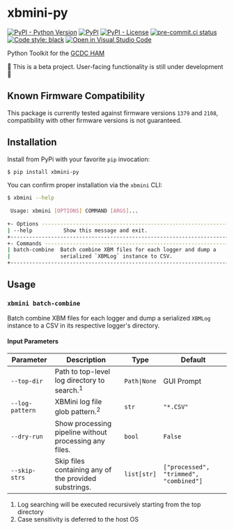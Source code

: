 # xbmini-py
[![PyPI - Python Version](https://img.shields.io/pypi/pyversions/xbmini-py)](https://pypi.org/project/xbmini-pyxbmini-py/)
[![PyPI](https://img.shields.io/pypi/v/xbmini-py)](https://pypi.org/project/xbmini-py/)
[![PyPI - License](https://img.shields.io/pypi/l/xbmini-py?color=magenta)](https://github.com/sco1/xbmini-py/blob/master/LICENSE)
[![pre-commit.ci status](https://results.pre-commit.ci/badge/github/sco1/xbmini-py/main.svg)](https://results.pre-commit.ci/latest/github/sco1/xbmini-py/main)
[![Code style: black](https://img.shields.io/badge/code%20style-black-black)](https://github.com/psf/black)
[![Open in Visual Studio Code](https://img.shields.io/badge/Open%20in-VSCode.dev-blue)](https://vscode.dev/github.com/sco1/xbmini-py)

Python Toolkit for the [GCDC HAM](http://www.gcdataconcepts.com/ham.html)

🚨 This is a beta project. User-facing functionality is still under development 🚨

## Known Firmware Compatibility
This package is currently tested against firmware versions `1379` and `2108`, compatibility with other firmware versions is not guaranteed.

## Installation
Install from PyPi with your favorite `pip` invocation:

```bash
$ pip install xbmini-py
```

You can confirm proper installation via the `xbmini` CLI:
<!-- [[[cog
import cog
from subprocess import PIPE, run
out = run(["xbmini", "--help"], stdout=PIPE, encoding="ascii")
cog.out(
    f"```bash\n$ xbmini --help\n{out.stdout.rstrip()}\n```"
)
]]] -->
```bash
$ xbmini --help
                                                                               
 Usage: xbmini [OPTIONS] COMMAND [ARGS]...                                     
                                                                               
+- Options -------------------------------------------------------------------+
| --help          Show this message and exit.                                 |
+-----------------------------------------------------------------------------+
+- Commands ------------------------------------------------------------------+
| batch-combine  Batch combine XBM files for each logger and dump a           |
|                serialized `XBMLog` instance to CSV.                         |
+-----------------------------------------------------------------------------+
```
<!-- [[[end]]] -->

## Usage
### `xbmini batch-combine`
Batch combine XBM files for each logger and dump a serialized `XBMLog` instance to a CSV in its respective logger's directory.
#### Input Parameters
| Parameter       | Description                                            | Type         | Default                                |
|-----------------|--------------------------------------------------------|--------------|----------------------------------------|
| `--top-dir`     | Path to top-level log directory to search.<sup>1</sup> | `Path\|None` | GUI Prompt                             |
| `--log-pattern` | XBMini log file glob pattern.<sup>2</sup>              | `str`        | `"*.CSV"`                              |
| `--dry-run`     | Show processing pipeline without processing any files. | `bool`       | `False`                                |
| `--skip-strs`   | Skip files containing any of the provided substrings.  | `list[str]`  | `["processed", "trimmed", "combined"]` |

1. Log searching will be executed recursively starting from the top directory
2. Case sensitivity is deferred to the host OS

